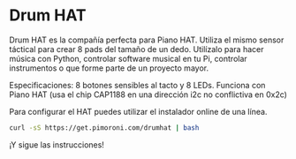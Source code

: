 <!--
---
name: Drum HAT
class: board
type: cap
formfactor: HAT
manufacturer: Pimoroni
description: An 8 pad finger Drum HAT for your Raspberry Pi
url: http://shop.pimoroni.com/products/drum-hat
github: https://github.com/pimoroni/drum-hat
buy: http://shop.pimoroni.com/products/drum-hat
image: 'drum-hat.png'
pincount: 40
eeprom: yes
power:
  '2':
  '17':
ground:
  '30':
  '34':
  '39':
pin:
  '3':
    mode: i2c
  '5':
    mode: i2c
  '22':
    name: Alert
    mode: input
  '40':
    name: Reset
    mode: output
i2c:
  '0x2c':
    name: Cap Touch
    device: cap1188
-->
# Drum HAT

Drum HAT es la compañía perfecta para Piano HAT. Utiliza el mismo sensor táctical para crear 8 pads del tamaño de un dedo. Utilízalo para hacer música con Python, controlar software musical en tu Pi, controlar instrumentos o que forme parte de un proyecto mayor.

Especificaciones: 8 botones sensibles al tacto y 8 LEDs. Funciona con Piano HAT (usa el chip CAP1188 en una dirección i2c no conflictiva en 0x2c)

Para configurar el HAT puedes utilizar el instalador online de una línea.

```bash
curl -sS https://get.pimoroni.com/drumhat | bash
```
¡Y sigue las instrucciones!
